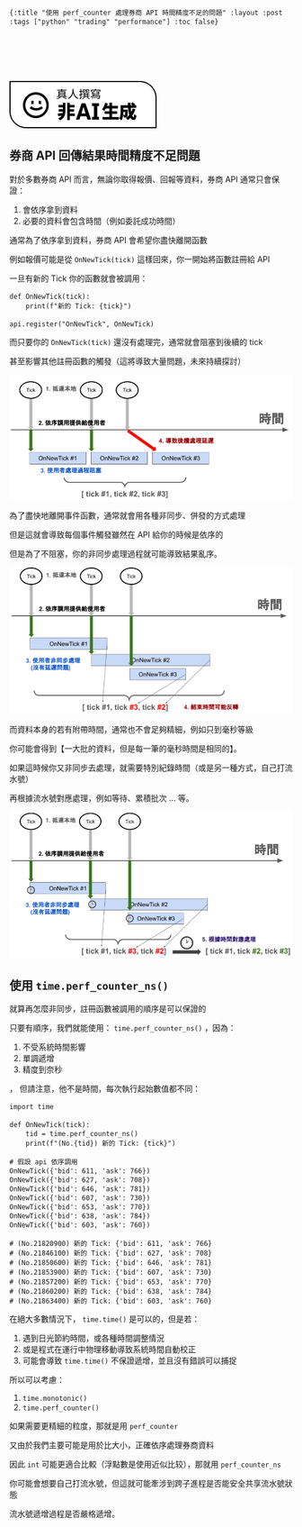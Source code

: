     {:title "使用 perf_counter 處理券商 API 時間精度不足的問題" :layout :post :tags ["python" "trading" "performance"] :toc false}


# 　

![img](../../img/not-by-ai/tw/written-by-human/svg/Written-By-Human-Not-By-AI-Badge-white.svg)


## 券商 API 回傳結果時間精度不足問題

對於多數券商 API 而言，無論你取得報價、回報等資料，券商 API 通常只會保證：

1.  會依序拿到資料
2.  必要的資料會包含時間（例如委託成功時間）

通常為了依序拿到資料，券商 API 會希望你盡快離開函數

例如報價可能是從 `OnNewTick(tick)` 這樣回來，你一開始將函數註冊給 API

一旦有新的 Tick 你的函數就會被調用：

    def OnNewTick(tick):
        print(f"新的 Tick: {tick}")
    
    api.register("OnNewTick", OnNewTick)

而只要你的 `OnNewTick(tick)` 還沒有處理完，通常就會阻塞到後續的 tick

甚至影響其他註冊函數的觸發（這將導致大量問題，未來持續探討）

![img](../../img/2023-12-07/1.png)

為了盡快地離開事件函數，通常就會用各種非同步、併發的方式處理

但是這就會導致每個事件觸發雖然在 API 給你的時候是依序的

但是為了不阻塞，你的非同步處理過程就可能導致結果亂序。

![img](../../img/2023-12-07/2.png)

而資料本身的若有附帶時間，通常也不會足夠精細，例如只到毫秒等級

你可能會得到【一大批的資料，但是每一筆的毫秒時間是相同的】。

如果這時候你又非同步去處理，就需要特別紀錄時間（或是另一種方式，自己打流水號）

再根據流水號對應處理，例如等待、累積批次 … 等。

![img](../../img/2023-12-07/3.png)


## 使用 `time.perf_counter_ns()`

就算再怎麼非同步，註冊函數被調用的順序是可以保證的

只要有順序，我們就能使用： `time.perf_counter_ns()` ，因為：

1.  不受系統時間影響
2.  單調遞增
3.  精度到奈秒

，
但請注意，他不是時間，每次執行起始數值都不同：

    import time
    
    def OnNewTick(tick):
        tid = time.perf_counter_ns()
        print(f"(No.{tid}) 新的 Tick: {tick}")
    
    # 假設 api 依序調用
    OnNewTick({'bid': 611, 'ask': 766})
    OnNewTick({'bid': 627, 'ask': 708})
    OnNewTick({'bid': 646, 'ask': 781})
    OnNewTick({'bid': 607, 'ask': 730})
    OnNewTick({'bid': 653, 'ask': 770})
    OnNewTick({'bid': 638, 'ask': 784})
    OnNewTick({'bid': 603, 'ask': 760})
    
    # (No.21820900) 新的 Tick: {'bid': 611, 'ask': 766}
    # (No.21846100) 新的 Tick: {'bid': 627, 'ask': 708}
    # (No.21850600) 新的 Tick: {'bid': 646, 'ask': 781}
    # (No.21853900) 新的 Tick: {'bid': 607, 'ask': 730}
    # (No.21857200) 新的 Tick: {'bid': 653, 'ask': 770}
    # (No.21860200) 新的 Tick: {'bid': 638, 'ask': 784}
    # (No.21863400) 新的 Tick: {'bid': 603, 'ask': 760}

在絕大多數情況下， `time.time()` 是可以的，但是若：

1.  遇到日光節約時間，或各種時間調整情況
2.  或是程式在運行中物理移動導致系統時間自動校正
3.  可能會導致 `time.time()` 不保證遞增，並且沒有錯誤可以捕捉

所以可以考慮：

1.  `time.monotonic()`
2.  `time.perf_counter()`

如果需要更精細的粒度，那就是用 `perf_counter`

又由於我們主要可能是用於比大小，正確依序處理券商資料

因此 `int` 可能更適合比較（浮點數是使用近似比较），那就用 `perf_counter_ns`

你可能會想要自己打流水號，但這就可能牽涉到跨子進程是否能安全共享流水號狀態

流水號遞增過程是否嚴格遞增。

